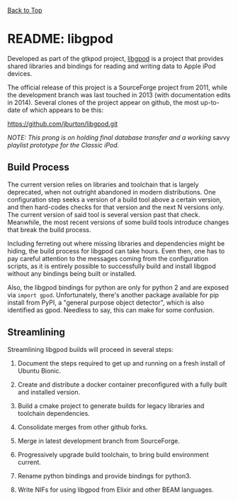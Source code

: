 [Back to Top](../README.md)

# README: libgpod

Developed as part of the gtkpod project, [libgpod](http://www.gtkpod.org/libgpod/)
is a project that provides shared libraries and bindings for reading and writing
data to Apple iPod devices.

The official release of this project is a SourceForge project from 2011, while
the development branch was last touched in 2013 (with documentation edits in
2014). Several clones of the project appear on github, the most up-to-date of
which appears to be this:

  https://github.com/jburton/libgpod.git

_NOTE: This prong is on holding final database transfer and a working_ savvy
_playlist prototype for the Classic iPod._

## Build Process

The current version relies on libraries and toolchain that is largely deprecated,
when not outright abandoned in modern distributions. One configuration step
seeks a version of a build tool above a certain version, and then hard-codes
checks for that version and the next N versions only. The current version of
said tool is several version past that check. Meanwhile, the most recent versions
of some build tools introduce changes that break the build process.

Including ferreting out where missing libraries and dependencies might be hiding,
the build process for libgpod can take hours. Even then, one has to pay careful
attention to the messages coming from the configuration scripts, as it is
entirely possible to successfully build and install libgpod without any bindings
being built or installed.

Also, the libgpod bindings for python are only for python 2 and are exposed via
`import gpod`. Unfortunately, there's another package available for pip
install from PyPI, a "general purpose object detector", which is also identified
as gpod. Needless to say, this can make for some confusion.

## Streamlining

Streamlining libgpod builds will proceed in several steps:

 1. Document the steps required to get up and running on a fresh install of
 Ubuntu Bionic.

 2. Create and distribute a docker container preconfigured with a fully built
 and installed version.

 3. Build a cmake project to generate builds for legacy libraries and toolchain
 dependencies.

 4. Consolidate merges from other github forks.

 5. Merge in latest development branch from SourceForge.

 6. Progressively upgrade build toolchain, to bring build environment current.

 7. Rename python bindings and provide bindings for python3.

 8. Write NIFs for using libgpod from Elixir and other BEAM languages.

